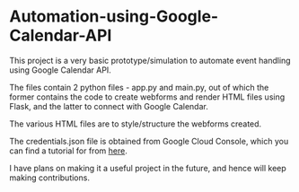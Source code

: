 # Automation-using-Google-Calendar-API
This project is a very basic prototype/simulation to automate event handling using Google Calendar API.

The files contain 2 python files - app.py and main.py, out of which the former contains the code to create webforms and render HTML files using Flask, and the latter to connect with Google Calendar. 

The various HTML files are to style/structure the webforms created.

The credentials.json file is obtained from Google Cloud Console, which you can find a tutorial for from [here](https://developers.google.com/drive/api/quickstart/python).

I have plans on making it a useful project in the future, and hence will keep making contributions.

